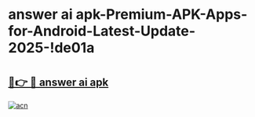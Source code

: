 # answer ai apk-Premium-APK-Apps-for-Android-Latest-Update-2025-!de01a

# <h2><a href="https://googleone.com">🔗👉 🔴 answer ai apk</a></h2>

[![acn](https://github.com/user-attachments/assets/0f9c940e-d8b0-45ae-aac7-cd30a18b3e1c)](https://googleone.com)

